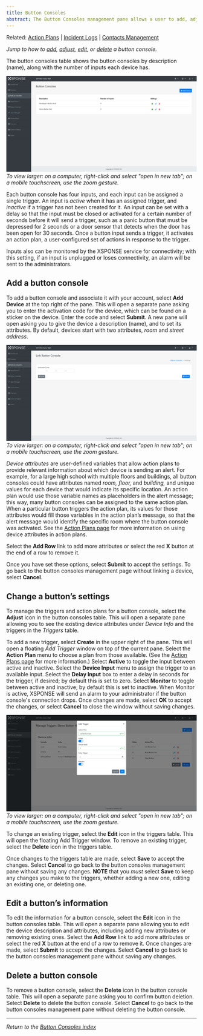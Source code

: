 ```yaml
---
title: Button Consoles
abstract: The Button Consoles management pane allows a user to add, adjust, edit, or delete a button console device. Selecting the Button Consoles link in the navigation pane will take you to the Button Consoles management pane. 
---
```

Related: [Action Plans](../general-ops/action-plans.md) \| [Incident Logs](../general-ops/incident-logs.md) \| [Contacts Management](../general-ops/contacts-management.md) 

*Jump to how to [add](button-consoles-management.md#add-a-button-console), [adjust](button-consoles-management.md#change-a-buttons-settings), [edit](button-consoles-management.md#edit-a-buttons-information), or [delete](button-consoles-management.md#delete-a-button-console) a button console.*

The button consoles table shows the button consoles by description (name), along with the number of inputs each device has. 

![button console management page](button_consoles_management.png)
_To view larger: on a computer, right-click and select "open in new tab"; on a mobile touchscreen, use the zoom gesture._

Each button console has four inputs, and each input can be assigned a single trigger. An input is _active_ when it has an assigned trigger, and _inactive_ if a trigger has not been created for it. An input can be set with a delay so that the input must be closed or activated for a certain number of seconds before it will send a trigger, such as a panic button that must be depressed for 2 seconds or a door sensor that detects when the door has been open for 30 seconds. Once a button input sends a trigger, it activates an action plan, a user-configured set of actions in response to the trigger.

Inputs also can be monitored by the XSPONSE service for connectivity; with this setting, if an input is unplugged or loses connectivity, an alarm will be sent to the administrators.

## Add a button console
To add a button console and associate it with your account, select **Add Device** at the top right of the pane. This will open a separate pane asking you to enter the activation code for the device, which can be found on a sticker on the device. Enter the code and select **Submit**. A new pane will open asking you to give the device a description (name), and to set its attributes. By default, devices start with two attributes, _room_ and _street address_. 

![add or edit a button](button_console_link.png)
_To view larger: on a computer, right-click and select "open in new tab"; on a mobile touchscreen, use the zoom gesture._

_Device attributes_ are user-defined variables that allow action plans to provide relevant information about which device is sending an alert. For example, for a large high school with multiple floors and buildings, all button consoles could have attributes named _room, floor,_ and _building,_ and unique values for each device that would indicate its specific location. An action plan would use those variable names as placeholders in the alert message; this way, many button consoles can be assigned to the same action plan. When a particular button triggers the action plan, its values for those attributes would fill those variables in the action plan’s message, so that the alert message would identify the specific room where the button console was activated. See the [Action Plans page](../general-ops/action-plans.md) for more information on using device attributes in action plans. 

Select the **Add Row** link to add more attributes or select the red **X** button at the end of a row to remove it. 

Once you have set these options, select **Submit** to accept the settings. To go back to the button consoles management page without linking a device, select **Cancel**.
 
## Change a button’s settings
To manage the triggers and action plans for a button console, select the **Adjust** icon in the button consoles table. This will open a separate pane allowing you to see the existing device attributes under _Device Info_ and the triggers in the _Triggers_ table. 

To add a new trigger, select **Create** in the upper right of the pane. This will open a floating _Add Trigger_ window on top of the current pane. Select the **Action Plan** menu to choose a plan from those available. (See the [Action Plans page](../general-ops/action-plans.md) for more information.) Select **Active** to toggle the input between active and inactive. Select the **Device Input** menu to assign the trigger to an available input. Select the **Delay Input** box to enter a delay in seconds for the trigger, if desired; by default this is set to zero. Select **Monitor** to toggle between active and inactive; by default this is set to inactive. When Monitor is active, XSPONSE will send an alarm to your administrator if the button console's connection drops. Once changes are made, select **OK** to accept the changes, or select **Cancel** to close the window without saving changes. 

![add triger window](button_add_trigger.png)
_To view larger: on a computer, right-click and select "open in new tab"; on a mobile touchscreen, use the zoom gesture._

To change an existing trigger, select the **Edit** icon in the triggers table. This will open the floating Add Trigger window. To remove an existing trigger, select the **Delete** icon in the triggers table.

Once changes to the triggers table are made, select **Save** to accept the changes. Select **Cancel** to go back to the button consoles management pane without saving any changes. **NOTE** that you _must_ select **Save** to keep any changes you make to the triggers, whether adding a new one, editing an existing one, or deleting one.

## Edit a button’s information
To edit the information for a button console, select the **Edit** icon in the button consoles table. This will open a separate pane allowing you to edit the device description and attributes, including adding new attributes or removing existing ones. Select the **Add Row** link to add more attributes or select the red **X** button at the end of a row to remove it. Once changes are made, select **Submit** to accept the changes. Select **Cancel** to go back to the button consoles management pane without saving any changes.

## Delete a button console
To remove a button console, select the **Delete** icon in the button console table. This will open a separate pane asking you to confirm button deletion. Select **Delete** to delete the button console. Select **Cancel** to go back to the button consoles management pane without deleting the button console.

___
*Return to the [Button Consoles index](index.md)*
